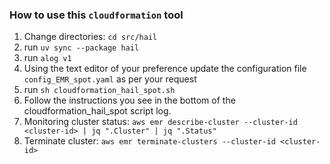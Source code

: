 ### How to use this `cloudformation` tool

1. Change directories: `cd src/hail`
2. run `uv sync --package hail`
3. run `alog v1`
4. Using the text editor of your preference update the configuration file `config_EMR_spot.yaml` as per your request
5. run `sh cloudformation_hail_spot.sh`
6. Follow the instructions you see in the bottom of the cloudformation_hail_spot script log.
7. Monitoring cluster status: `aws emr describe-cluster --cluster-id <cluster-id> | jq ".Cluster" | jq ".Status"`
8. Terminate cluster: `aws emr terminate-clusters --cluster-id <cluster-id>`
